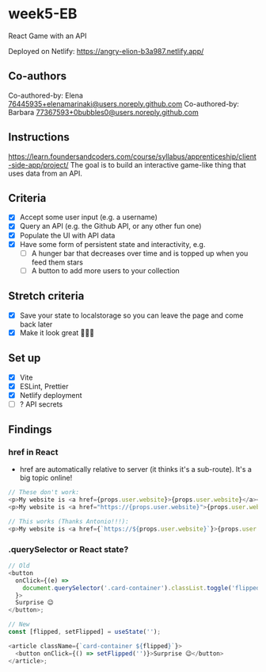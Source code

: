 # week5-EB

React Game with an API

Deployed on Netlify: https://angry-elion-b3a987.netlify.app/

## Co-authors

Co-authored-by: Elena <76445935+elenamarinaki@users.noreply.github.com>
Co-authored-by: Barbara <77367593+0bubbles0@users.noreply.github.com>

## Instructions

<https://learn.foundersandcoders.com/course/syllabus/apprenticeship/client-side-app/project/>
The goal is to build an interactive game-like thing that uses data from an API.

## Criteria

- [x] Accept some user input (e.g. a username)
- [x] Query an API (e.g. the Github API, or any other fun one)
- [x] Populate the UI with API data
- [x] Have some form of persistent state and interactivity, e.g.
  - [ ] A hunger bar that decreases over time and is topped up when you feed them stars
  - [ ] A button to add more users to your collection

## Stretch criteria

- [x] Save your state to localstorage so you can leave the page and come back later
- [x] Make it look great 🍓🍓🍓

## Set up

- [x] Vite
- [x] ESLint, Prettier
- [x] Netlify deployment
- [ ] ? API secrets

## Findings

### href in React

- href are automatically relative to server (it thinks it's a sub-route). It's a big topic online!

```js
// These don't work:
<p>My website is <a href={props.user.website}>{props.user.website}</a></p>
<p>My website is <a href="https://{props.user.website}">{props.user.website}</a></p>

// This works (Thanks Antonio!!!):
<p>My website is <a href={`https://${props.user.website}`}>{props.user.website}</a></p>
```

### .querySelector or React state?

```js
// Old
<button
  onClick={(e) =>
    document.querySelector('.card-container').classList.toggle('flipped')
  }>
  Surprise 😉
</button>;

// New
const [flipped, setFlipped] = useState('');

<article className={`card-container ${flipped}`}>
  <button onClick={() => setFlipped('')}>Surprise 😉</button>
</article>;
```
